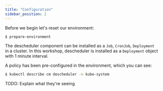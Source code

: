 ```yaml
---
title: "Configuration"
sidebar_position: 2
---
```


Before we begin let's reset our environment:

```bash timeout=300 wait=30
$ prepare-environment
```

The descheduler component can be installed as a `Job`, `CronJob`, `Deployment` in a cluster. In this workshop, descheduler is installed as a `Deployment` object with 1 minute interval.

A policy has been pre-configured in the environment, which you can see:

```bash
$ kubectl describe cm descheduler -n kube-system
```

TODO: Explain what they're seeing
